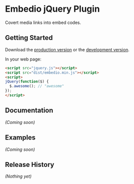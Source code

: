 # Embedio jQuery Plugin

Covert media links into embed codes.

## Getting Started

Download the [production version][min] or the [development version][max].

[min]: https://raw.github.com/gpbmike/jquery-embedio/master/dist/jquery.embedio.min.js
[max]: https://raw.github.com/gpbmike/jquery-embedio/master/dist/jquery.embedio.js

In your web page:

```html
<script src="jquery.js"></script>
<script src="dist/embedio.min.js"></script>
<script>
jQuery(function($) {
  $.awesome(); // "awesome"
});
</script>
```

## Documentation
_(Coming soon)_

## Examples
_(Coming soon)_

## Release History
_(Nothing yet)_
